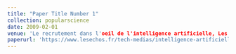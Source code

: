 ```yaml
---
title: "Paper Title Number 1"
collection: popularscience	
date: 2009-02-01
venue: 'Le recrutement dans l'oeil de l'intelligence artificielle, Les echos, février 2019'
paperurl: 'https://www.lesechos.fr/tech-medias/intelligence-artificielle/le-recrutement-dans-loeil-de-lintelligence-artificielle-991588'
---
```

